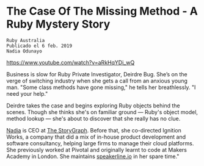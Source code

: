 
# The Case Of The Missing Method - A Ruby Mystery Story

```
Ruby Australia
Publicado el 6 feb. 2019
Nadia Odunayo
```

https://www.youtube.com/watch?v=aRkHqYDi_wQ

Business is slow for Ruby Private Investigator, Deirdre Bug. She’s on the verge of switching industry when she gets a call from an anxious young man. "Some class methods have gone missing," he tells her breathlessly. "I need your help."

Deirdre takes the case and begins exploring Ruby objects behind the scenes. Though she thinks she's on familiar ground — Ruby's object model, method lookup — she's about to discover that she really has no clue.

[Nadia](http://www.nadiaodunayo.com/) is CEO at [The StoryGraph](https://thestorygraph.com). Before that, she co-directed Ignition Works, a company that did a mix of in-house product development and software consultancy, helping large firms to manage their cloud platforms. She previously worked at Pivotal and originally learnt to code at Makers Academy in London. She maintains [speakerline.io](https://speakerline.io/) in her spare time."
